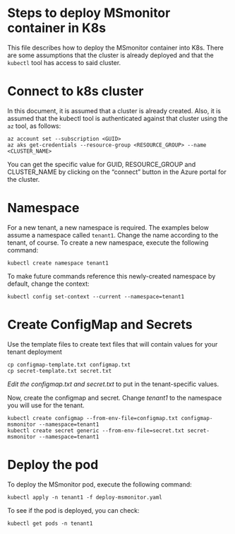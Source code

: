 # Steps to deploy MSmonitor container in K8s

This file describes how to deploy the MSmonitor container into K8s. There are some assumptions that the cluster is already deployed and that the `kubectl` tool has access to said cluster.

# Connect to k8s cluster

In this document, it is assumed that a cluster is already created.  Also, it is assumed that the kubectl tool is authenticated against that cluster using the `az` tool, as follows:
```
az account set --subscription <GUID>
az aks get-credentials --resource-group <RESOURCE_GROUP> --name <CLUSTER_NAME>
```

You can get the specific value for GUID, RESOURCE_GROUP and CLUSTER_NAME by clicking on the “connect” button in the Azure portal for the cluster.

# Namespace

For a new tenant, a new namespace is required. The examples below assume a namespace called `tenant1`. Change the name according to the tenant, of course.  To create a new namespace, execute the following command:
```
kubectl create namespace tenant1
```

To make future commands reference this newly-created namespace by default, change the context:
```
kubectl config set-context --current --namespace=tenant1
```

# Create ConfigMap and Secrets

Use the template files to create text files that will contain values for your tenant deployment
```
cp configmap-template.txt configmap.txt
cp secret-template.txt secret.txt
```

*Edit the configmap.txt and secret.txt* to put in the tenant-specific values.

Now, create the configmap and secret.  Change *tenant1* to the namespace you will use for the tenant.

```
kubectl create configmap --from-env-file=configmap.txt configmap-msmonitor --namespace=tenant1
kubectl create secret generic --from-env-file=secret.txt secret-msmonitor --namespace=tenant1 
```

# Deploy the pod

To deploy the MSmonitor pod, execute the following command:

```
kubectl apply -n tenant1 -f deploy-msmonitor.yaml
```

To see if the pod is deployed, you can check:
```
kubectl get pods -n tenant1
```


